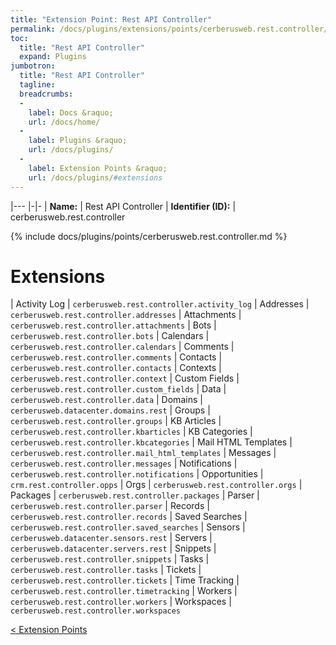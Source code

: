 ```yaml
---
title: "Extension Point: Rest API Controller"
permalink: /docs/plugins/extensions/points/cerberusweb.rest.controller/
toc:
  title: "Rest API Controller"
  expand: Plugins
jumbotron:
  title: "Rest API Controller"
  tagline: 
  breadcrumbs:
  -
    label: Docs &raquo;
    url: /docs/home/
  -
    label: Plugins &raquo;
    url: /docs/plugins/
  -
    label: Extension Points &raquo;
    url: /docs/plugins/#extensions
---
```


|---
|-|-
| **Name:** | Rest API Controller
| **Identifier (ID):** | cerberusweb.rest.controller

{% include docs/plugins/points/cerberusweb.rest.controller.md %}

# Extensions

| Activity Log | `cerberusweb.rest.controller.activity_log`
| Addresses | `cerberusweb.rest.controller.addresses`
| Attachments | `cerberusweb.rest.controller.attachments`
| Bots | `cerberusweb.rest.controller.bots`
| Calendars | `cerberusweb.rest.controller.calendars`
| Comments | `cerberusweb.rest.controller.comments`
| Contacts | `cerberusweb.rest.controller.contacts`
| Contexts | `cerberusweb.rest.controller.context`
| Custom Fields | `cerberusweb.rest.controller.custom_fields`
| Data | `cerberusweb.rest.controller.data`
| Domains | `cerberusweb.datacenter.domains.rest`
| Groups | `cerberusweb.rest.controller.groups`
| KB Articles | `cerberusweb.rest.controller.kbarticles`
| KB Categories | `cerberusweb.rest.controller.kbcategories`
| Mail HTML Templates | `cerberusweb.rest.controller.mail_html_templates`
| Messages | `cerberusweb.rest.controller.messages`
| Notifications | `cerberusweb.rest.controller.notifications`
| Opportunities | `crm.rest.controller.opps`
| Orgs | `cerberusweb.rest.controller.orgs`
| Packages | `cerberusweb.rest.controller.packages`
| Parser | `cerberusweb.rest.controller.parser`
| Records | `cerberusweb.rest.controller.records`
| Saved Searches | `cerberusweb.rest.controller.saved_searches`
| Sensors | `cerberusweb.datacenter.sensors.rest`
| Servers | `cerberusweb.datacenter.servers.rest`
| Snippets | `cerberusweb.rest.controller.snippets`
| Tasks | `cerberusweb.rest.controller.tasks`
| Tickets | `cerberusweb.rest.controller.tickets`
| Time Tracking | `cerberusweb.rest.controller.timetracking`
| Workers | `cerberusweb.rest.controller.workers`
| Workspaces | `cerberusweb.rest.controller.workspaces`

<div class="section-nav">
	<div class="left">
		<a href="/docs/plugins/extensions/#extension-points" class="prev">&lt; Extension Points</a>
	</div>
	<div class="right align-right">
	</div>
</div>
<div class="clear"></div>